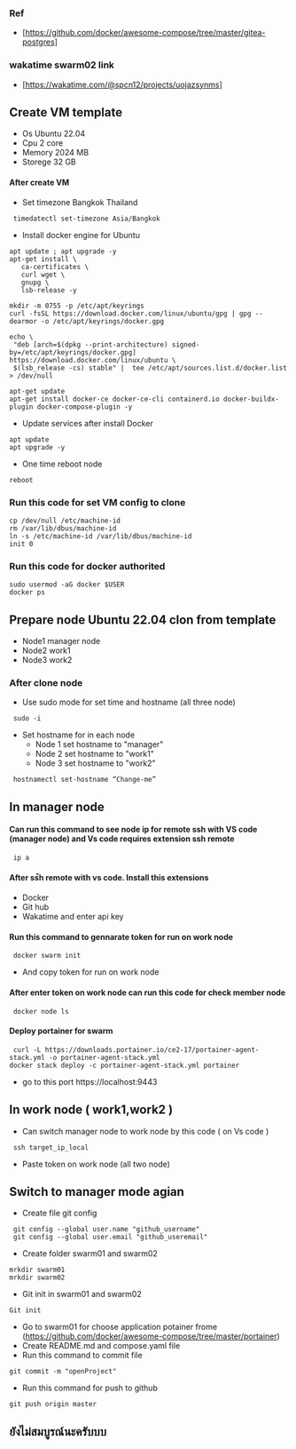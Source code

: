 ### Ref
- [https://github.com/docker/awesome-compose/tree/master/gitea-postgres]

### wakatime swarm02 link
- [https://wakatime.com/@spcn12/projects/uojazsynms]


## Create VM template 
  * Os Ubuntu 22.04
  * Cpu 2 core
  * Memory 2024 MB
  * Storege 32 GB
#### After create VM 
 * Set timezone Bangkok Thailand
``` 
 timedatectl set-timezone Asia/Bangkok
``` 
 * Install docker engine for Ubuntu
 ``` 
 apt update ; apt upgrade -y
apt-get install \
    ca-certificates \
    curl wget \
    gnupg \
    lsb-release -y

mkdir -m 0755 -p /etc/apt/keyrings
curl -fsSL https://download.docker.com/linux/ubuntu/gpg | gpg --dearmor -o /etc/apt/keyrings/docker.gpg

echo \
  "deb [arch=$(dpkg --print-architecture) signed-by=/etc/apt/keyrings/docker.gpg] https://download.docker.com/linux/ubuntu \
  $(lsb_release -cs) stable" |  tee /etc/apt/sources.list.d/docker.list > /dev/null

apt-get update
apt-get install docker-ce docker-ce-cli containerd.io docker-buildx-plugin docker-compose-plugin -y
``` 
  * Update services after install Docker
``` 
apt update
apt upgrade -y
``` 
  * One time reboot node
``` 
reboot
``` 
### Run this code for set VM config to clone
```
cp /dev/null /etc/machine-id
rm /var/lib/dbus/machine-id
ln -s /etc/machine-id /var/lib/dbus/machine-id
init 0
```
### Run this code for docker authorited
```
sudo usermod -aG docker $USER
docker ps
```

## Prepare node Ubuntu 22.04 clon from template
  * Node1 manager node 
  * Node2 work1
  * Node3 work2
 
### After clone node
 * Use sudo mode for set time and hostname (all three node)
``` 
 sudo -i 
``` 
 * Set hostname for in each node
   * Node 1 set hostname to "manager"
   * Node 2 set hostname to "work1"
   * Node 3 set hostname to "work2"
``` 
 hostnamectl set-hostname “Change-me”
``` 
## In manager node
#### Can run this command to see node ip for remote ssh with VS code (manager node) and Vs code requires extension ssh remote
``` 
 ip a
```
#### After ss้h remote with vs code. Install this extensions
  * Docker
  * Git hub
  * Wakatime and enter api key
#### Run this command to gennarate token for run on work node
``` 
 docker swarm init
```
  * And copy token for run on work node
#### After enter token on work node can run this code for check member node
``` 
 docker node ls
```
#### Deploy portainer for swarm 
``` 
 curl -L https://downloads.portainer.io/ce2-17/portainer-agent-stack.yml -o portainer-agent-stack.yml
docker stack deploy -c portainer-agent-stack.yml portainer
```
  * go to this port https://localhost:9443
## In work node ( work1,work2 )
  * Can switch manager node to work node by this code ( on Vs code )
``` 
 ssh target_ip_local
```
  * Paste token on work node (all two node)

## Switch to manager mode agian 
  * Create file git config
``` 
 git config --global user.name "github_username"
 git config --global user.email "github_useremail"
```
  * Create folder swarm01 and swarm02
``` 
mrkdir swarm01
mrkdir swarm02
```
  * Git init in swarm01 and swarm02
``` 
Git init
```
  * Go to swarm01 for choose application potainer frome (https://github.com/docker/awesome-compose/tree/master/portainer)
  * Create README.md and compose.yaml file
  * Run this command to commit file
``` 
git commit -m "openProject"
```
  * Run this command for push to github
``` 
git push origin master
```

## ยังไม่สมบูรณ์นะครับบบ
